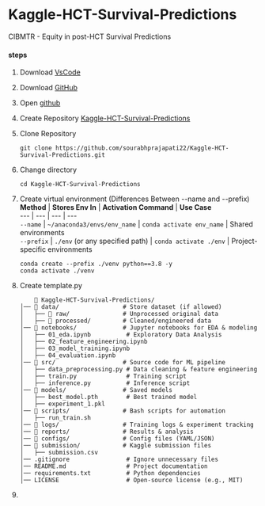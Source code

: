 # Kaggle-HCT-Survival-Predictions
CIBMTR - Equity in post-HCT Survival Predictions


#### steps

1. Download [VsCode](https://code.visualstudio.com/download)
2. Download [GitHub](https://git-scm.com/downloads)
3. Open [github](https://github.com/)
4. Create Repository [Kaggle-HCT-Survival-Predictions](https://github.com/sourabhprajapati22/Kaggle-HCT-Survival-Predictions)
5. Clone Repository
    ```
    git clone https://github.com/sourabhprajapati22/Kaggle-HCT-Survival-Predictions.git
    ```
6. Change directory
    ```
    cd Kaggle-HCT-Survival-Predictions
    ```
7. Create virtual environment (Differences Between --name and --prefix)
    **Method** | **Stores Env In** | **Activation Command** | **Use Case**  
    --- | --- | --- | ---  
    `--name` | `~/anaconda3/envs/env_name` | `conda activate env_name` | Shared environments  
    `--prefix` | `./env` (or any specified path) | `conda activate ./env` | Project-specific environments  

    ```
    conda create --prefix ./venv python==3.8 -y
    conda activate ./venv
    ```

8. Create template.py
    ```
        📂 Kaggle-HCT-Survival-Predictions/
    │── 📂 data/                  # Store dataset (if allowed)
    │   ├── 📂 raw/               # Unprocessed original data
    │   ├── 📂 processed/         # Cleaned/engineered data
    │── 📂 notebooks/             # Jupyter notebooks for EDA & modeling
    │   ├── 01_eda.ipynb          # Exploratory Data Analysis
    │   ├── 02_feature_engineering.ipynb
    │   ├── 03_model_training.ipynb
    │   ├── 04_evaluation.ipynb
    │── 📂 src/                   # Source code for ML pipeline
    │   ├── data_preprocessing.py # Data cleaning & feature engineering
    │   ├── train.py              # Training script
    │   ├── inference.py          # Inference script
    │── 📂 models/                # Saved models
    │   ├── best_model.pth        # Best trained model
    │   ├── experiment_1.pkl
    │── 📂 scripts/               # Bash scripts for automation
    │   ├── run_train.sh
    │── 📂 logs/                  # Training logs & experiment tracking
    │── 📂 reports/               # Results & analysis
    │── 📂 configs/               # Config files (YAML/JSON)
    │── 📂 submission/            # Kaggle submission files
    │   ├── submission.csv
    │── .gitignore                # Ignore unnecessary files
    │── README.md                 # Project documentation
    │── requirements.txt          # Python dependencies
    │── LICENSE                   # Open-source license (e.g., MIT)
    ```

9.
